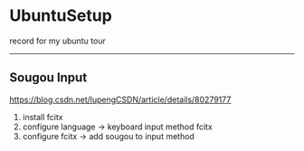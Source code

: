 # UbuntuSetup
record for my ubuntu tour

---

## Sougou Input

https://blog.csdn.net/lupengCSDN/article/details/80279177

1. install fcitx
2. configure language -> keyboard input method fcitx
3. configure fcitx -> add sougou to input method